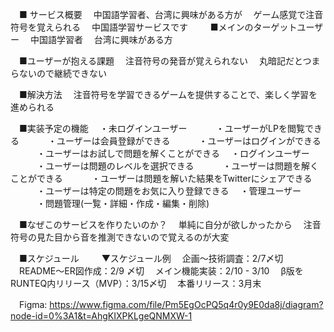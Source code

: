 　■ サービス概要
　中国語学習者、台湾に興味がある方が
　ゲーム感覚で注音符号を覚えられる
　中国語学習サービスです
　
　■メインのターゲットユーザー
　中国語学習者
　台湾に興味がある方

　■ユーザーが抱える課題
　注音符号の発音が覚えられない
　丸暗記だとつまらないので継続できない

　■解決方法
　注音符号を学習できるゲームを提供することで、楽しく学習を進められる

　■実装予定の機能
　・未ログインユーザー
　　　・ユーザーがLPを閲覧できる
　　　・ユーザーは会員登録ができる
　　　・ユーザーはログインができる
　　　・ユーザーはお試しで問題を解くことができる
　・ログインユーザー
　　　・ユーザーは問題のレベルを選択できる
　　　・ユーザーは問題を解くことができる
　　　・ユーザーは問題を解いた結果をTwitterにシェアできる
　　　・ユーザーは特定の問題をお気に入り登録できる
　・管理ユーザー
　　　・問題管理(一覧・詳細・作成・編集・削除)

　■なぜこのサービスを作りたいのか？
　単純に自分が欲しかったから
　注音符号の見た目から音を推測できないので覚えるのが大変

　■スケジュール
　
　▼スケジュール例
　企画〜技術調査：2/7〆切
　README〜ER図作成：2/9 〆切
　メイン機能実装：2/10 - 3/10
　β版をRUNTEQ内リリース（MVP）：3/15〆切
　本番リリース：3月末

　Figma: https://www.figma.com/file/Pm5EgOcPQ5q4r0y9E0da8j/diagram?node-id=0%3A1&t=AhgKIXPKLgeQNMXW-1